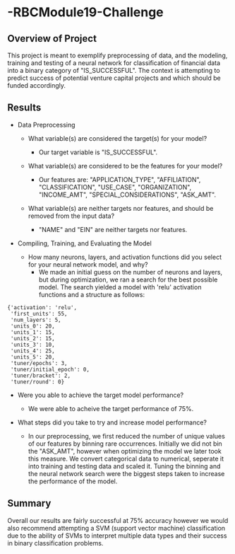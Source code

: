 # -RBCModule19-Challenge

## Overview of Project

This project is meant to exemplify preprocessing of data, and the modeling, training and testing of a neural network for classification of financial data into a binary category of "IS_SUCCESSFUL". The context is attempting to predict success of potential venture capital projects and which should be funded accordingly.

## Results

- Data Preprocessing
  - What variable(s) are considered the target(s) for your model?
    - Our target variable is "IS_SUCCESSFUL".
  
  - What variable(s) are considered to be the features for your model?
    - Our features are: "APPLICATION_TYPE", "AFFILIATION", "CLASSIFICATION", "USE_CASE", "ORGANIZATION", "INCOME_AMT", "SPECIAL_CONSIDERATIONS", "ASK_AMT".

  - What variable(s) are neither targets nor features, and should be removed from the input data?
    - "NAME" and "EIN" are neither targets nor features.

- Compiling, Training, and Evaluating the Model
  - How many neurons, layers, and activation functions did you select for your neural network model, and why?
    - We made an initial guess on the number of neurons and layers, but during optimization, we ran a search for the best possible model. The search yielded a model with 'relu' activation functions and a structure as follows:

```
{'activation': 'relu',
 'first_units': 55,
 'num_layers': 5,
 'units_0': 20,
 'units_1': 15,
 'units_2': 15,
 'units_3': 10,
 'units_4': 25,
 'units_5': 20,
 'tuner/epochs': 3,
 'tuner/initial_epoch': 0,
 'tuner/bracket': 2,
 'tuner/round': 0}
 ```

  - Were you able to achieve the target model performance?
    - We were able to acheive the target performance of 75%.

  - What steps did you take to try and increase model performance?
    - In our preprocessing, we first reduced the number of unique values of our features by binning rare occurrences. Initially we did not bin the "ASK_AMT", however when optimizing the model we later took this measure. We convert categorical data to numerical, seperate it into training and testing data and scaled it. Tuning the binning and the neural network search were the biggest steps taken to increase the performance of the model.

## Summary

Overall our results are fairly successful at 75% accuracy however we would also recommend attempting a SVM (support vector machine) classification due to the ability of SVMs to interpret multiple data types and their success in binary classification problems.
